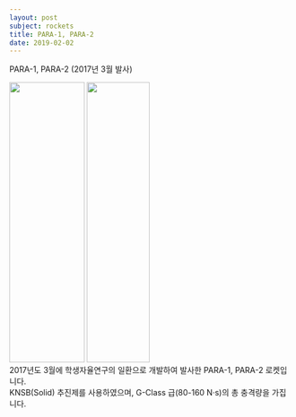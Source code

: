 ```yaml
---
layout: post
subject: rockets
title: PARA-1, PARA-2
date: 2019-02-02
---
```

PARA-1, PARA-2 (2017년 3월 발사)<br/>
<td width="300" align="center">
<img src="https://github.com/hsb6350/hanaro.github.io/blob/master/assets/acts/para1.JPG?raw=true" width="134" height="500"/>
<img src="https://github.com/hsb6350/hanaro.github.io/blob/master/assets/acts/para2.JPG?raw=true" width="112" height="500"/></td>
<br/>
2017년도 3월에 학생자율연구의 일환으로 개발하여 발사한 PARA-1, PARA-2 로켓입니다.<br/>
KNSB(Solid) 추진제를 사용하였으며, G-Class 급(80-160 N·s)의 총 충격량을 가집니다.
